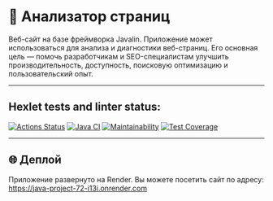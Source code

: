 # 🌟 Анализатор страниц

Веб-сайт на базе фреймворка Javalin. Приложение может использоваться для анализа и диагностики веб-страниц. Его основная цель — помочь разработчикам и SEO-специалистам улучшить производительность, доступность, поисковую оптимизацию и пользовательский опыт.

---

## Hexlet tests and linter status:
[![Actions Status](https://github.com/AleksKen/java-project-72/actions/workflows/hexlet-check.yml/badge.svg)](https://github.com/AleksKen/java-project-72/actions)
[![Java CI](https://github.com/AleksKen/java-project-72/actions/workflows/main.yml/badge.svg)](https://github.com/AleksKen/java-project-72/actions/workflows/main.yml)
[![Maintainability](https://api.codeclimate.com/v1/badges/8cafbedd4ce6c11da9fc/maintainability)](https://codeclimate.com/github/AleksKen/java-project-72/maintainability)
[![Test Coverage](https://api.codeclimate.com/v1/badges/8cafbedd4ce6c11da9fc/test_coverage)](https://codeclimate.com/github/AleksKen/java-project-72/test_coverage)

---

## 🌐 Деплой
Приложение развернуто на Render. Вы можете посетить сайт по адресу:
 https://java-project-72-i13i.onrender.com

